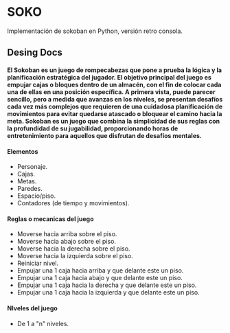 # SOKO
Implementación de sokoban en Python, versión retro consola.

## Desing Docs

#### El Sokoban es un juego de rompecabezas que pone a prueba la lógica y la planificación estratégica del jugador. El objetivo principal del juego es empujar cajas o bloques dentro de un almacén, con el fin de colocar cada una de ellas en una posición específica. A primera vista, puede parecer sencillo, pero a medida que avanzas en los niveles, se presentan desafíos cada vez más complejos que requieren de una cuidadosa planificación de movimientos para evitar quedarse atascado o bloquear el camino hacia la meta. Sokoban es un juego que combina la simplicidad de sus reglas con la profundidad de su jugabilidad, proporcionando horas de entretenimiento para aquellos que disfrutan de desafíos mentales.

#### Elementos
- Personaje.
- Cajas.
- Metas.
- Paredes.
- Espacio/piso.
- Contadores (de tiempo y movimientos).

#### Reglas o mecanicas del juego

- Moverse hacia arriba sobre el piso.
- Moverse hacia abajo sobre el piso.
- Moverse hacia la derecha sobre el piso.
- Moverse hacia la izquierda sobre el piso.
- Reiniciar nivel.
- Empujar una 1 caja hacia arriba y que delante este un piso.
- Empujar una 1 caja hacia abajo y que delante este un piso.
- Empujar una 1 caja hacia la derecha y que delante este un piso.
- Empujar una 1 caja hacia la izquierda y que delante este un piso.

#### NIveles del juego

 - De 1 a "n" niveles. 
